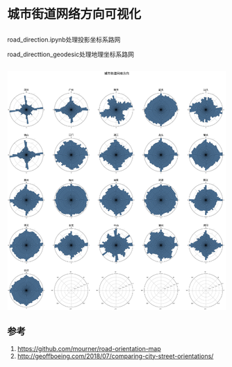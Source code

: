 # 城市街道网络方向可视化


## 

road_direction.ipynb处理投影坐标系路网

road_directtion_geodesic处理地理坐标系路网


## 


![结果](https://github.com/zhuang-hao-ming/road-orientation-of-guangdong/blob/master/street-orientations.png)

## 参考

1. https://github.com/mourner/road-orientation-map
2. http://geoffboeing.com/2018/07/comparing-city-street-orientations/
